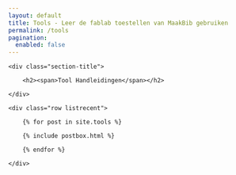 ```yaml
---
layout: default
title: Tools - Leer de fablab toestellen van MaakBib gebruiken
permalink: /tools
pagination: 
  enabled: false
---
```


<!-- Posts Index
================================================== -->
<section class="recent-posts">

    <div class="section-title">

        <h2><span>Tool Handleidingen</span></h2>

    </div>

    <div class="row listrecent">

        {% for post in site.tools %}
        
        {% include postbox.html %}

        {% endfor %}

    </div>

</section>


